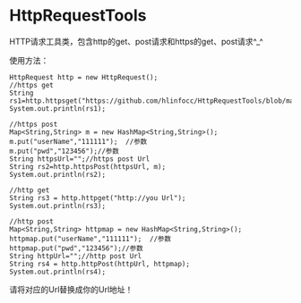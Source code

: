# HttpRequestTools
HTTP请求工具类，包含http的get、post请求和https的get、post请求^_^

使用方法：


	HttpRequest http = new HttpRequest();
	//https get
	String rs1=http.httpsget("https://github.com/hlinfocc/HttpRequestTools/blob/master/README.md");
	System.out.println(rs1);
		
	//https post
	Map<String,String> m = new HashMap<String,String>();  
	m.put("userName","111111");  //参数
	m.put("pwd","123456");//参数
	String httpsUrl="";//https post Url
	String rs2=http.httpsPost(httpsUrl, m);
	System.out.println(rs2);
	     
	//http get 
	String rs3 = http.httpget("http://you Url");
	System.out.println(rs3);
	     
	//http post
	Map<String,String> httpmap = new HashMap<String,String>();  
	httpmap.put("userName","111111");  //参数
	httpmap.put("pwd","123456");//参数
	String httpUrl="";//http post Url
	String rs4 = http.httpPost(httpUrl, httpmap);
	System.out.println(rs4);
	
请将对应的Url替换成你的Url地址！